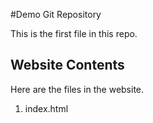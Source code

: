 #Demo Git Repository

This is the first file in this repo.

## Website Contents

Here are the files in the website.
1. index.html